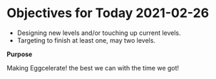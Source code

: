 # Objectives for Today 2021-02-26

- Designing new levels and/or touching up current levels.
- Targeting to finish at least one, may two levels.

**Purpose**

Making Eggcelerate! the best we can with the time we got!
